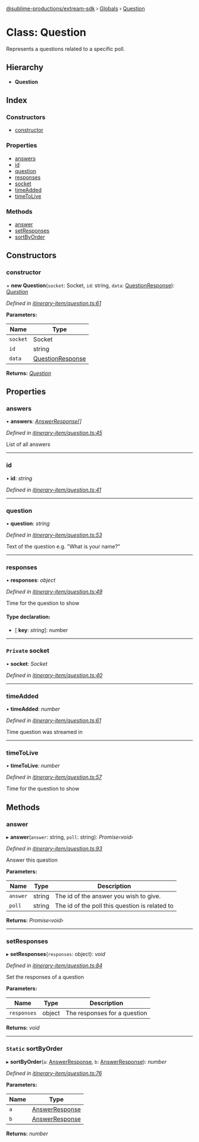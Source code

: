 [@sublime-productions/extream-sdk](../README.md) › [Globals](../globals.md) › [Question](question.md)

# Class: Question

Represents a questions related to a specific poll.

## Hierarchy

* **Question**

## Index

### Constructors

* [constructor](question.md#constructor)

### Properties

* [answers](question.md#answers)
* [id](question.md#id)
* [question](question.md#question)
* [responses](question.md#responses)
* [socket](question.md#private-socket)
* [timeAdded](question.md#timeadded)
* [timeToLive](question.md#timetolive)

### Methods

* [answer](question.md#answer)
* [setResponses](question.md#setresponses)
* [sortByOrder](question.md#static-sortbyorder)

## Constructors

###  constructor

\+ **new Question**(`socket`: Socket, `id`: string, `data`: [QuestionResponse](../interfaces/questionresponse.md)): *[Question](question.md)*

*Defined in [itinerary-item/question.ts:61](https://github.com/Extream-SaaS/ex-sdk/blob/c40df84/src/itinerary-item/question.ts#L61)*

**Parameters:**

Name | Type |
------ | ------ |
`socket` | Socket |
`id` | string |
`data` | [QuestionResponse](../interfaces/questionresponse.md) |

**Returns:** *[Question](question.md)*

## Properties

###  answers

• **answers**: *[AnswerResponse](../interfaces/answerresponse.md)[]*

*Defined in [itinerary-item/question.ts:45](https://github.com/Extream-SaaS/ex-sdk/blob/c40df84/src/itinerary-item/question.ts#L45)*

List of all answers

___

###  id

• **id**: *string*

*Defined in [itinerary-item/question.ts:41](https://github.com/Extream-SaaS/ex-sdk/blob/c40df84/src/itinerary-item/question.ts#L41)*

___

###  question

• **question**: *string*

*Defined in [itinerary-item/question.ts:53](https://github.com/Extream-SaaS/ex-sdk/blob/c40df84/src/itinerary-item/question.ts#L53)*

Text of the question e.g. "What is your name?"

___

###  responses

• **responses**: *object*

*Defined in [itinerary-item/question.ts:49](https://github.com/Extream-SaaS/ex-sdk/blob/c40df84/src/itinerary-item/question.ts#L49)*

Time for the question to show

#### Type declaration:

* \[ **key**: *string*\]: number

___

### `Private` socket

• **socket**: *Socket*

*Defined in [itinerary-item/question.ts:40](https://github.com/Extream-SaaS/ex-sdk/blob/c40df84/src/itinerary-item/question.ts#L40)*

___

###  timeAdded

• **timeAdded**: *number*

*Defined in [itinerary-item/question.ts:61](https://github.com/Extream-SaaS/ex-sdk/blob/c40df84/src/itinerary-item/question.ts#L61)*

Time question was streamed in

___

###  timeToLive

• **timeToLive**: *number*

*Defined in [itinerary-item/question.ts:57](https://github.com/Extream-SaaS/ex-sdk/blob/c40df84/src/itinerary-item/question.ts#L57)*

Time for the question to show

## Methods

###  answer

▸ **answer**(`answer`: string, `poll`: string): *Promise‹void›*

*Defined in [itinerary-item/question.ts:93](https://github.com/Extream-SaaS/ex-sdk/blob/c40df84/src/itinerary-item/question.ts#L93)*

Answer this question

**Parameters:**

Name | Type | Description |
------ | ------ | ------ |
`answer` | string | The id of the answer you wish to give. |
`poll` | string | The id of the poll this question is related to  |

**Returns:** *Promise‹void›*

___

###  setResponses

▸ **setResponses**(`responses`: object): *void*

*Defined in [itinerary-item/question.ts:84](https://github.com/Extream-SaaS/ex-sdk/blob/c40df84/src/itinerary-item/question.ts#L84)*

Set the responses of a question

**Parameters:**

Name | Type | Description |
------ | ------ | ------ |
`responses` | object | The responses for a question  |

**Returns:** *void*

___

### `Static` sortByOrder

▸ **sortByOrder**(`a`: [AnswerResponse](../interfaces/answerresponse.md), `b`: [AnswerResponse](../interfaces/answerresponse.md)): *number*

*Defined in [itinerary-item/question.ts:76](https://github.com/Extream-SaaS/ex-sdk/blob/c40df84/src/itinerary-item/question.ts#L76)*

**Parameters:**

Name | Type |
------ | ------ |
`a` | [AnswerResponse](../interfaces/answerresponse.md) |
`b` | [AnswerResponse](../interfaces/answerresponse.md) |

**Returns:** *number*

